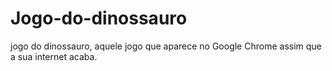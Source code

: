 # Jogo-do-dinossauro
 jogo do dinossauro, aquele jogo que aparece no Google Chrome assim que a sua internet acaba.
